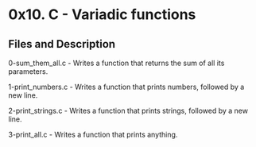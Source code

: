 # 0x10. C - Variadic functions

## Files and Description 

0-sum_them_all.c - Writes a function that returns the sum of all its parameters.

1-print_numbers.c - Writes a function that prints numbers, followed by a new line.

2-print_strings.c - Writes a function that prints strings, followed by a new line.

3-print_all.c - Writes a function that prints anything.
